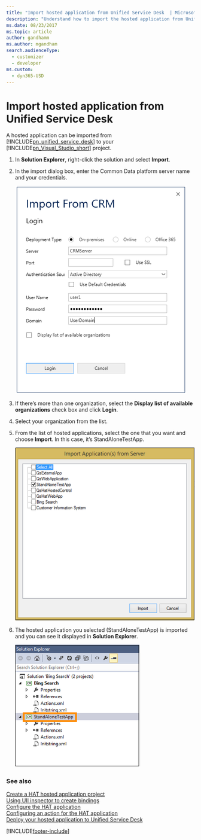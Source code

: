 ```yaml
---
title: "Import hosted application from Unified Service Desk  | MicrosoftDocs"
description: "Understand how to import the hosted application from Unified Service Desk into your Visual Studio project."
ms.date: 08/23/2017
ms.topic: article
author: gandhamm
ms.author: mgandham
search.audienceType: 
  - customizer
  - developer
ms.custom: 
  - dyn365-USD
---
```

# Import hosted application from Unified Service Desk
A hosted application can be imported from [!INCLUDE[pn_unified_service_desk](../includes/pn-unified-service-desk.md)] to your [!INCLUDE[pn_Visual_Studio_short](../includes/pn-visual-studio-short.md)] project.  
  
1. In **Solution Explorer**, right-click the solution and select **Import**.  
  
2. In the import dialog box, enter the Common Data platform server name and your credentials.  
  
   ![Screenshot of import from dialog box.](../unified-service-desk/media/usd-import.PNG "Screenshot of import from dialog box")  
  
3. If there’s more than one organization, select the **Display list of available organizations** check box and click **Login**.  
  
4. Select your organization from the list.  
  
5. From the list of hosted applications, select the one that you want and choose **Import**. In this case, it’s StandAloneTestApp.  
  
   ![Screenshot of import list.](../unified-service-desk/media/usd-hosted-app-list-import.PNG "Screenshot of import list")  
  
6. The hosted application you selected (StandAloneTestApp) is imported and you can see it displayed in **Solution Explorer**.  
  
   ![Screenshot of Solution Explorer test import.](../unified-service-desk/media/usd-import-test.PNG "Screenshot of Solution Explorer test import")  
  
### See also  
 [Create a HAT hosted application project](../unified-service-desk/use-hat-software-factory-create-hosted-application.md#Create)   
 [Using UII inspector to create bindings](../unified-service-desk/use-uii-inspector-create-bindings-hosted-application.md)   
 [Configure the HAT application](../unified-service-desk/configure-hosted-application.md)   
 [Configuring an action for the HAT application](../unified-service-desk/configure-action-hosted-application.md)   
 [Deploy your hosted application to Unified Service Desk](../unified-service-desk/deploy-hosted-application-unified-service-desk.md#deploy)


[!INCLUDE[footer-include](../includes/footer-banner.md)]
